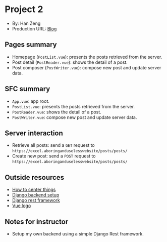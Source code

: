 # Project 2
+ By: Han Zeng
+ Production URL: [Blog](https://e28p2.aboringanduselesswebsite.com/)

## Pages summary
- Homepage (`PostList.vue`): presents the posts retrieved from the server.
- Post detail (`PostReader.vue`): shows the detail of a post.
- Post composer (`PostWriter.vue`): compose new post and update server data.

## SFC summary
- `App.vue`: app root.
- `PostList.vue`: presents the posts retrieved from the server.
- `PostReader.vue`: shows the detail of a post.
- `PostWriter.vue`: compose new post and update server data.
  
## Server interaction
- Retrieve all posts: send a `GET` request to `https://excel.aboringanduselesswebsite/posts/posts/`
- Create new post: send a `POST` request to `https://excel.aboringanduselesswebsite/posts/posts/`

## Outside resources
+ [How to center things](https://www.w3schools.com/howto/howto_css_center-vertical.asp)
+ [Django backend setup](https://docs.djangoproject.com/en/3.1/intro/tutorial03/)
+ [Django rest framework](https://www.django-rest-framework.org/tutorial/quickstart/)
+ [Vue logo](https://vuejs.org/)

## Notes for instructor
- Setup my own backend using a simple Django Rest framework.
